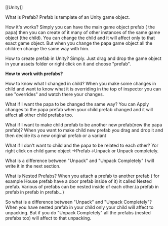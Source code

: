 [[Unity]]

What is Prefab?
Prefab is template of an Unity game object.

How it's works?
Simply you can have the main game object prefab ( the papa) then you can create of it many of other instances of the same game object (the child). You can change the child and it will affect only to that exact game object. But when you change the papa game object all the children change the same way with him.

How to create prefab in Unity?
Simply. Just drag and drop the game object in your assets folder or right click on it and choose "prefab".

**How to work with prefabs?**

How to know what I changed in child?
		When you make some changes in child and want to know what it is overriding in the top of inspector you can see "overrides" and watch there your changes.
		
What if I want the papa to be changed the same way?
		You can Apply changes to the papa prefab when your child prefab changed and it will affect all other child prefabs too.
	
What if I want to make child prefab to be another new prefab(new the papa prefab)?
		When you want to make child new prefab you drag and drop it and then decide its a new original prefab or a variant 
		
What if I don't want to child and the papa to be related to each other?
	Yor right click on child game object ->Prefab->Unpack or Unpack completely.
			
What is a difference between "Unpack" and "Unpack Completely"
	I will write it  in the next section.


What is Nested Prefabs?
When you attach a prefab to another prefab ( for example House prefab have a door prefab inside of it) it called Nested prefab.
Various of prefabs can be nested inside of each other.(a prefab in prefab in prefab in prefab...)

So what is a difference between "Unpack" and "Unpack Completely"?
When you have nested prefab in your child only your child will affect to unpacking.
But if you do "Unpack Completely" all the prefabs (nested prefabs too) will affect to that unpacking.
